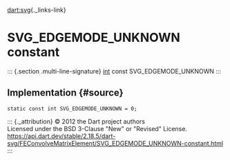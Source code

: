 [dart:svg](../../dart-svg/dart-svg-library){._links-link}

SVG\_EDGEMODE\_UNKNOWN constant
===============================

::: {.section .multi-line-signature}
[int](../../dart-core/int-class) const SVG\_EDGEMODE\_UNKNOWN
:::

Implementation {#source}
--------------

``` {.language-dart data-language="dart"}
static const int SVG_EDGEMODE_UNKNOWN = 0;
```

::: {._attribution}
© 2012 the Dart project authors\
Licensed under the BSD 3-Clause \"New\" or \"Revised\" License.\
<https://api.dart.dev/stable/2.18.5/dart-svg/FEConvolveMatrixElement/SVG_EDGEMODE_UNKNOWN-constant.html>
:::

